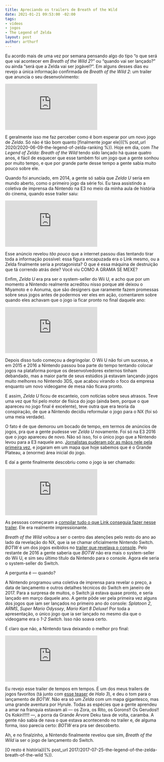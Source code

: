 ```yaml
---
title: Apreciando os trailers de Breath of the Wild
date: 2021-01-21 09:53:00 -02:00
tags:
- vídeos
- jogos
- The Legend of Zelda
layout: post
author: arthurf
---
```


Eu acordo mais de uma vez por semana pensando algo do tipo “o que será que vai acontecer em _Breath of the Wild 2_?” ou “quando vai ser lançado?” ou ainda “será que a Zelda vai ser jogável?”. Em alguns desses dias eu revejo a única informação confirmada de _Breath of the Wild 2_: um trailer que anuncia o seu desenvolvimento:

<iframe class="full-width" src="https://www.youtube.com/embed/3fr1Z07AV00" frameborder="0" allow="accelerometer; autoplay; clipboard-write; encrypted-media; gyroscope; picture-in-picture" allowfullscreen></iframe>

E geralmente isso me faz perceber como é bom esperar por um novo jogo de _Zelda_. Só não é tão bom quanto [finalmente jogar ele]({% post_url 2020/2020-06-09-the-legend-of-zelda-ranking %}). Hoje em dia, com _The Legend of Zelda: Breath of the Wild_ tendo sido lançado há quase quatro anos, é fácil de esquecer que esse também foi um jogo que a gente sonhou por muito tempo, e que por grande parte desse tempo a gente sabia muito pouco sobre ele.

Quando foi anunciado, em 2014, a gente só sabia que _Zelda U_ seria em mundo aberto, como o primeiro jogo da série foi. Eu tava assistindo a coletiva de imprensa da Nintendo na E3 no meio da minha aula de história do cinema, quando esse trailer saiu:

<iframe class="full-width" src="https://www.youtube.com/embed/XZmxvig1dXE" frameborder="0" allow="accelerometer; autoplay; clipboard-write; encrypted-media; gyroscope; picture-in-picture" allowfullscreen></iframe>

Esse anúncio revelou _tão pouco_ que a internet passou dias tentando tirar toda a informação possível: essa figura encapuzada era o Link mesmo, ou a Zelda finalmente seria a protagonista? O que é essa máquina de destruição que tá correndo atrás dele? Você viu COMO A GRAMA SE MEXE?

Enfim, _Zelda U_ era pra ser o system-seller do Wii U, e acho que por um momento a Nintendo realmente acreditou nisso porque até deixou o Miyamoto e o Aonuma, que são designers que raramente fazem promessas sobre seus jogos antes de podermos ver eles em ação, comentarem sobre quando eles achavam que o jogo ia ficar pronto no final daquele ano:

<iframe class="full-width" src="https://www.youtube.com/embed/SECWlFInyFM" frameborder="0" allow="accelerometer; autoplay; clipboard-write; encrypted-media; gyroscope; picture-in-picture" allowfullscreen></iframe>

Depois disso tudo começou a degringolar. O Wii U não foi um sucesso, e em 2015 e 2016 a Nintendo passou boa parte do tempo tentando colocar jogos na plataforma porque os desenvolvedores externos tinham debandado, mas a maior parte de seus estúdios já estavam lançando jogos muito melhores no Nintendo 3DS, que acabou virando o foco da empresa enquanto um novo videogame de mesa não ficava pronto.

E assim, _Zelda U_ ficou de escanteio, com notícias sobre seus atrasos. Teve uma vez que foi pelo motor de física do jogo (ainda bem, porque o que apareceu no jogo final é excelente), teve outra que era teoria da conspiração, de que a Nintendo decidiu reformular o jogo para o NX (foi só uma meia verdade).

O fato é de que demorou um bocado de tempo, em termos de anúncios de jogos, pra que a gente pudesse ver _Zelda U_ novamente. Foi só na E3 2016 que o jogo apareceu de novo. Não só isso, foi o único jogo que a Nintendo levou para a E3 naquele ano. [Jornalistas puderam pôr as mãos nele pela primeira vez](https://kotaku.com/hands-on-with-the-legend-of-zelda-breath-of-the-wild-1781969632), e jogaram em um mapa que hoje sabemos que é o Grande Plateau, a (enorme) área inicial do jogo.

E daí a gente finalmente descobriu como o jogo ia ser chamado:

<iframe class="full-width" src="https://www.youtube.com/embed/1rPxiXXxftE" frameborder="0" allow="accelerometer; autoplay; clipboard-write; encrypted-media; gyroscope; picture-in-picture" allowfullscreen></iframe>

As pessoas começaram a [compilar tudo o que Link conseguia fazer nesse trailer](https://kotaku.com/everything-we-know-about-the-new-zelda-breath-of-the-w-1781959054). Ele era realmente impressionante.

_Breath of the Wild_ voltou a ser o centro das atenções pelo resto do ano ao lado da revelação do NX, que ia se chamar oficialmente Nintendo Switch. _BOTW_ é um dos jogos exibidos no [trailer que revelava o console](https://youtu.be/iS-1tDfLxRQ). Pelo restante de 2016 a gente saberia que _BOTW_ não era mais o system-seller do Wii U, e sim seu último título da Nintendo para o console. Agora ele seria o system-seller do Switch.

A pergunta é — quando?

A Nintendo programou uma coletiva de imprensa para revelar o preço, a data de lançamento e outros detalhes técnicos do Switch em janeiro de 2017. Para a surpresa de muitos, o Switch já estava quase pronto, e seria lançado em março daquele ano. A gente pôde ver pela primeira vez alguns dos jogos que iam ser lançados no primeiro ano do console: _Splatoon 2_, _ARMS_, _Super Mario Odyssey_, _Mario Kart 8 Deluxe_! Por toda a apresentação, o único jogo que ia ser lançado no mesmo dia que o videogame era o _1-2 Switch_. Isso não soava certo.

É claro que não, a Nintendo tava deixando o melhor pro final:

<iframe class="full-width" src="https://www.youtube.com/embed/zw47_q9wbBE" frameborder="0" allow="accelerometer; autoplay; clipboard-write; encrypted-media; gyroscope; picture-in-picture" allowfullscreen></iframe>

Eu revejo esse trailer de tempos em tempos. É um dos meus trailers de jogos favoritos (tá junto com [esse teaser](https://youtu.be/T9Ezd2FqxAU) de _Halo 3_), e deu o tom para o lançamento de _BOTW_. Não era só um _Zelda_ com um mapa gigantesco, mas uma grande aventura por Hyrule. Todas as espécies que a gente aprendeu a amar na franquia estavam ali — os Zora, os Rito, os Gorons!! Os Gerudos!! Os Kokiri!!!!! —, a porra da Grande Árvore Deku tava de volta, caramba. A gente não sabia de nava o que estava acontecendo no trailer e, de alguma forma, isso parecia certo: _BOTW_ era pra ser descoberto.

Ah, e no finalzinho, a Nintendo finalmente revelou que sim, _Breath of the Wild_ ia ser o jogo de lançamento do Switch.

[O resto é história]({% post_url 2017/2017-07-25-the-legend-of-the-zelda-breath-of-the-wild %}).
